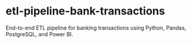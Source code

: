 # etl-pipeline-bank-transactions
End-to-end ETL pipeline for banking transactions using Python, Pandas, PostgreSQL, and Power BI.
